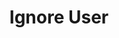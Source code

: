 ---
title: Ignore User
excerpt: |-
  Ignore a user.

  Required scopes:
  + **post**
api:
  file: forum.json
  operationId: Users.Ignore
hidden: false
---